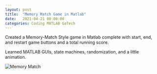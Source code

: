```yaml
---
layout: post
title:  "Memory Match Game in Matlab"
date:   2021-04-21 00:00:00
categories: Coding MATLAB GaTech
---
```


Created a Memory-Match Style game in Matlab complete with start, end, and restart game buttons and a total running score.

Learned MATLAB GUIs, state machines, randomization, and a little animation.

<img src="{{'/assets/images/MemoryMatchDemo.gif' | relative_url}}" alt="Memory Match"/>